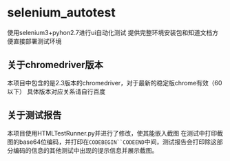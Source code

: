 # selenium_autotest
使用selenium3+pyhon2.7进行ui自动化测试
提供完整环境安装包和知道文档方便直接部署测试环境

## 关于chromedriver版本
本项目中包含的是2.3版本的chromedriver，对于最新的稳定版chrome有效（60以下）
具体版本对应关系请自行百度

## 关于测试报告
本项目使用HTMLTestRunner.py并进行了修改，使其能嵌入截图
在测试中打印截图的base64位编码，并打印在`CODEBEGIN``CODEEND`中间，测试报告会打印除这部分编码的信息的其他测试中出现的提示信息并展示截图。
